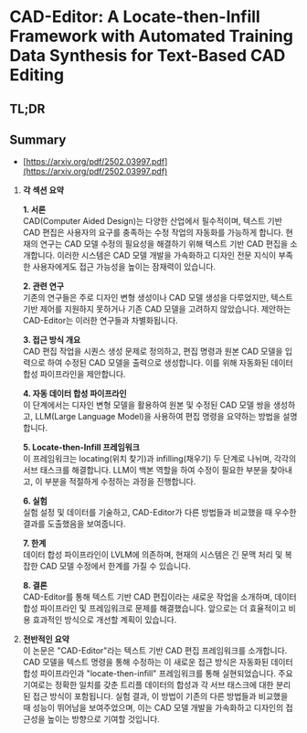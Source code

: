 # CAD-Editor: A Locate-then-Infill Framework with Automated Training Data Synthesis for Text-Based CAD Editing
## TL;DR
## Summary
- [https://arxiv.org/pdf/2502.03997.pdf](https://arxiv.org/pdf/2502.03997.pdf)

1. **각 섹션 요약** 

   **1. 서론**  
   CAD(Computer Aided Design)는 다양한 산업에서 필수적이며, 텍스트 기반 CAD 편집은 사용자의 요구를 충족하는 수정 작업의 자동화를 가능하게 합니다. 현재의 연구는 CAD 모델 수정의 필요성을 해결하기 위해 텍스트 기반 CAD 편집을 소개합니다. 이러한 시스템은 CAD 모델 개발을 가속화하고 디자인 전문 지식이 부족한 사용자에게도 접근 가능성을 높이는 잠재력이 있습니다.

   **2. 관련 연구**  
   기존의 연구들은 주로 디자인 변형 생성이나 CAD 모델 생성을 다루었지만, 텍스트 기반 제어를 지원하지 못하거나 기존 CAD 모델을 고려하지 않았습니다. 제안하는 CAD-Editor는 이러한 연구들과 차별화됩니다.

   **3. 접근 방식 개요**  
   CAD 편집 작업을 시퀀스 생성 문제로 정의하고, 편집 명령과 원본 CAD 모델을 입력으로 하여 수정된 CAD 모델을 출력으로 생성합니다. 이를 위해 자동화된 데이터 합성 파이프라인을 제안합니다.

   **4. 자동 데이터 합성 파이프라인**  
   이 단계에서는 디자인 변형 모델을 활용하여 원본 및 수정된 CAD 모델 쌍을 생성하고, LLM(Large Language Model)을 사용하여 편집 명령을 요약하는 방법을 설명합니다.

   **5. Locate-then-Infill 프레임워크**  
   이 프레임워크는 locating(위치 찾기)과 infilling(채우기) 두 단계로 나뉘며, 각각의 서브 태스크를 해결합니다. LLM이 백본 역할을 하여 수정이 필요한 부분을 찾아내고, 이 부분을 적절하게 수정하는 과정을 진행합니다.

   **6. 실험**  
   실험 설정 및 데이터를 기술하고, CAD-Editor가 다른 방법들과 비교했을 때 우수한 결과를 도출했음을 보여줍니다.

   **7. 한계**  
   데이터 합성 파이프라인이 LVLM에 의존하며, 현재의 시스템은 긴 문맥 처리 및 복잡한 CAD 모델 수정에서 한계를 가질 수 있습니다.

   **8. 결론**  
   CAD-Editor를 통해 텍스트 기반 CAD 편집이라는 새로운 작업을 소개하며, 데이터 합성 파이프라인 및 프레임워크로 문제를 해결했습니다. 앞으로는 더 효율적이고 비용 효과적인 방식으로 개선할 계획이 있습니다.

2. **전반적인 요약**  
이 논문은 "CAD-Editor"라는 텍스트 기반 CAD 편집 프레임워크를 소개합니다. CAD 모델을 텍스트 명령을 통해 수정하는 이 새로운 접근 방식은 자동화된 데이터 합성 파이프라인과 "locate-then-infill" 프레임워크를 통해 실현되었습니다. 주요 기여로는 정확한 일치를 갖춘 트리플 데이터의 합성과 각 서브 태스크에 대한 분리된 접근 방식이 포함됩니다. 실험 결과, 이 방법이 기존의 다른 방법들과 비교했을 때 성능이 뛰어남을 보여주었으며, 이는 CAD 모델 개발을 가속화하고 디자인의 접근성을 높이는 방향으로 기여할 것입니다.